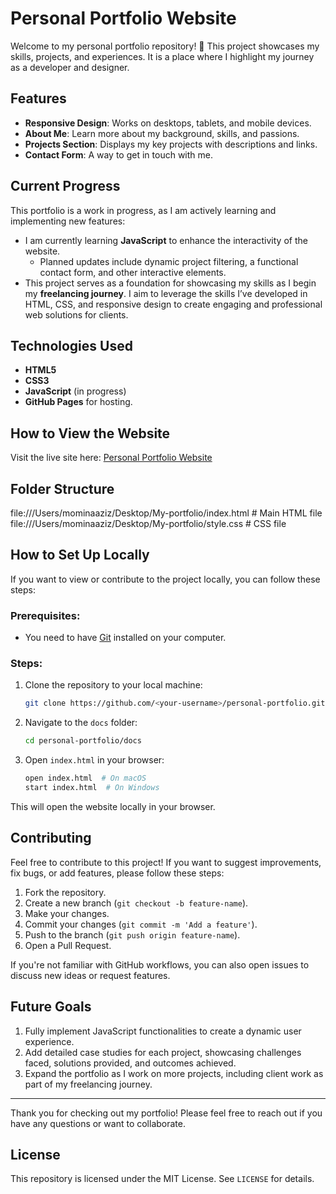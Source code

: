 # Personal Portfolio Website

Welcome to my personal portfolio repository! 🎨 This project showcases my skills, projects, and experiences. It is a place where I highlight my journey as a developer and designer.

## Features
- **Responsive Design**: Works on desktops, tablets, and mobile devices.
- **About Me**: Learn more about my background, skills, and passions.
- **Projects Section**: Displays my key projects with descriptions and links.
- **Contact Form**: A way to get in touch with me.

## Current Progress
This portfolio is a work in progress, as I am actively learning and implementing new features:
- I am currently learning **JavaScript** to enhance the interactivity of the website. 
  - Planned updates include dynamic project filtering, a functional contact form, and other interactive elements.
- This project serves as a foundation for showcasing my skills as I begin my **freelancing journey**. I aim to leverage the skills I’ve developed in HTML, CSS, and responsive design to create engaging and professional web solutions for clients.

## Technologies Used
- **HTML5**
- **CSS3**
- **JavaScript** (in progress)
- **GitHub Pages** for hosting.

## How to View the Website
Visit the live site here: [Personal Portfolio Website](https://maziz6.github.io/personal-portfolio/)

## Folder Structure

file:///Users/mominaaziz/Desktop/My-portfolio/index.html  # Main HTML file
file:///Users/mominaaziz/Desktop/My-portfolio/style.css  # CSS file

## How to Set Up Locally

If you want to view or contribute to the project locally, you can follow these steps:

### Prerequisites:
- You need to have [Git](https://git-scm.com/) installed on your computer.

### Steps:

1. Clone the repository to your local machine:
    ```bash
    git clone https://github.com/<your-username>/personal-portfolio.git
    ```

2. Navigate to the `docs` folder:
    ```bash
    cd personal-portfolio/docs
    ```

3. Open `index.html` in your browser:
    ```bash
    open index.html  # On macOS
    start index.html  # On Windows
    ```

This will open the website locally in your browser.

## Contributing

Feel free to contribute to this project! If you want to suggest improvements, fix bugs, or add features, please follow these steps:

1. Fork the repository.
2. Create a new branch (`git checkout -b feature-name`).
3. Make your changes.
4. Commit your changes (`git commit -m 'Add a feature'`).
5. Push to the branch (`git push origin feature-name`).
6. Open a Pull Request.

If you're not familiar with GitHub workflows, you can also open issues to discuss new ideas or request features.

## Future Goals
1. Fully implement JavaScript functionalities to create a dynamic user experience.
2. Add detailed case studies for each project, showcasing challenges faced, solutions provided, and outcomes achieved.
3. Expand the portfolio as I work on more projects, including client work as part of my freelancing journey.

---

Thank you for checking out my portfolio! Please feel free to reach out if you have any questions or want to collaborate.

## License
This repository is licensed under the MIT License. See `LICENSE` for details.
